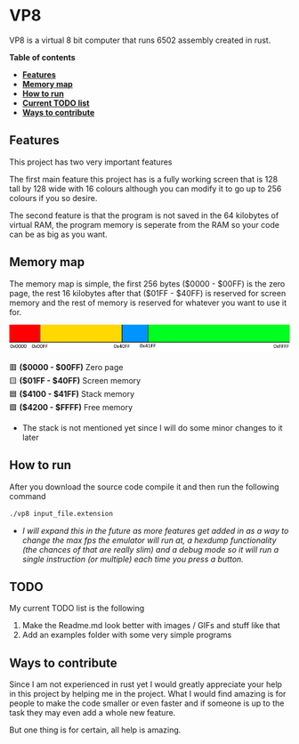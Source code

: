 # VP8

VP8 is a virtual 8 bit computer that runs 6502 assembly created in rust.

**Table of contents**
- **[Features](#features)**
- **[Memory map](#memory-map)**
- **[How to run](#how-to-run)**
- **[Current TODO list](#todo)**
- **[Ways to contribute](#ways-to-contribute)**

## Features

This project has two very important features

The first main feature this project has is a fully working screen that is 128 tall by 128 wide with 16 colours although you can modify it to go up to 256 colours if you so desire.

The second feature is that the program is not saved in the 64 kilobytes of virtual RAM, the program memory is seperate from the RAM so your code can be as big as you want.

## Memory map

The memory map is simple, the first 256 bytes (\$0000 - \$00FF) is the zero page, the rest 16 kilobytes after that (\$01FF - \$40FF) is reserved for screen memory and the rest of memory is reserved for whatever you want to use it for.

![Memory map](/misc/memory%20map.png)

🟥 **(\$0000 - \$00FF)** Zero page <br>
🟨 **(\$01FF - \$40FF)** Screen memory <br>
🟦 **(\$4100 - \$41FF)** Stack memory <br>
🟩 **(\$4200 - \$FFFF)** Free memory <br>

* The stack is not mentioned yet since I will do some minor changes to it later

## How to run

After you download the source code compile it and then run the following command

```bash
./vp8 input_file.extension
```

* *I will expand this in the future as more features get added in as a way to change the max fps the emulator will run at, a hexdump functionality (the chances of that are really slim) and a debug mode so it will run a single instruction (or multiple) each time you press a button.*

## TODO

My current TODO list is the following

1) Make the Readme.md look better with images / GIFs and stuff like that
2) Add an examples folder with some very simple programs

## Ways to contribute

Since I am not experienced in rust yet I would greatly appreciate your help in this project by helping me in the project. What I would find amazing is for people to make the code smaller or even faster and if someone is up to the task they may even add a whole new feature.

But one thing is for certain, all help is amazing.
